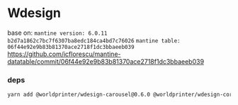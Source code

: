 # Wdesign

base on:
`mantine version: 6.0.11 b2d7a1862c7bc7f6307ba8edc184ca4bd7c76026`
`mantine table: 06f44e92e9b83b81370ace2718f1dc3bbaeeb039`
https://github.com/icflorescu/mantine-datatable/commit/06f44e92e9b83b81370ace2718f1dc3bbaeeb039
### deps

```bash
yarn add @worldprinter/wdesign-carousel@0.6.0 @worldprinter/wdesign-core@0.6.0 @worldprinter/wdesign-dates@0.6.0 @worldprinter/wdesign-dropzone@0.6.0 @worldprinter/wdesign-hooks@0.6.0 @worldprinter/wdesign-modals@0.6.0 @worldprinter/wdesign-next@0.6.0 @worldprinter/wdesign-notifications@0.6.0 @worldprinter/wdesign-nprogress@0.6.0 @worldprinter/wdesign-prism@0.6.0 @worldprinter/wdesign-remix@0.6.0 @worldprinter/wdesign-spotlight@0.6.0 @worldprinter/wdesign-ssr@0.6.0 @worldprinter/wdesign-styles@0.6.0 @worldprinter/wdesign-styles-api@0.6.0 @worldprinter/wdesign-tiptap@0.6.0 @worldprinter/wdesign-utils@0.6.0 @emotion/server @emotion/react @emotion/cache
```
